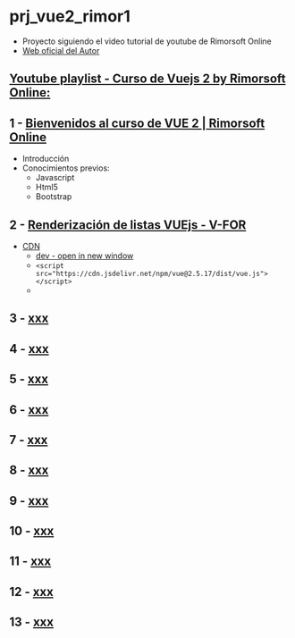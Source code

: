 # prj_vue2_rimor1
- Proyecto siguiendo el video tutorial de youtube de Rimorsoft Online
- [Web oficial del Autor](https://rimorsoft.com/)

## [Youtube playlist - Curso de Vuejs 2 by Rimorsoft Online:](https://www.youtube.com/playlist?list=PLhCiuvlix-rRfn75tEQHzsYaijqSpW_vt)

## 1 - [Bienvenidos al curso de VUE 2 | Rimorsoft Online](https://www.youtube.com/watch?v=omCGk5Qup9Q&index=2&list=PLhCiuvlix-rRfn75tEQHzsYaijqSpW_vt&t=0s)

- Introducción
- Conocimientos previos:
    - Javascript
    - Html5
    - Bootstrap

## 2 - [Renderización de listas VUEjs - V-FOR](https://www.youtube.com/watch?v=_RKC6a8-Ic0&list=PLhCiuvlix-rRfn75tEQHzsYaijqSpW_vt&index=2)
- [CDN](https://vuejs.org/v2/guide/installation.html#CDN)
    - [dev - open in new window](https://vuejs.org/js/vue.js)
    - `<script src="https://cdn.jsdelivr.net/npm/vue@2.5.17/dist/vue.js"></script>` 
    - 
    
## 3 - [xxx](yyy)
## 4 - [xxx](yyy)
## 5 - [xxx](yyy)
## 6 - [xxx](yyy)
## 7 - [xxx](yyy)
## 8 - [xxx](yyy)
## 9 - [xxx](yyy)
## 10 - [xxx](yyy)
## 11 - [xxx](yyy)
## 12 - [xxx](yyy)
## 13 - [xxx](yyy)